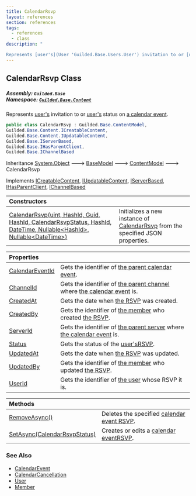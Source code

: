 ```yaml
---
title: CalendarRsvp
layout: references
section: references
tags:
  - references
  - class
description: "

Represents [user's](User 'Guilded.Base.Users.User') invitation to or [user's](User 'Guilded.Base.Users.User') status on [a calendar event](CalendarEvent 'Guilded.Base.Content.CalendarEvent')."
---
```


## CalendarRsvp Class
##### **Assembly:** `Guilded.Base`<br/>**Namespace:** [`Guilded.Base.Content`](Guilded.Base.Content 'Guilded.Base.Content')

Represents [user's](User 'Guilded.Base.Users.User') invitation to or [user's](User 'Guilded.Base.Users.User') status on [a calendar event](CalendarEvent 'Guilded.Base.Content.CalendarEvent').

```csharp
public class CalendarRsvp : Guilded.Base.ContentModel,
Guilded.Base.Content.ICreatableContent,
Guilded.Base.Content.IUpdatableContent,
Guilded.Base.IServerBased,
Guilded.Base.IHasParentClient,
Guilded.Base.IChannelBased
```

Inheritance [System.Object](https://docs.microsoft.com/en-us/dotnet/api/System.Object 'System.Object') &#129106; [BaseModel](BaseModel 'Guilded.Base.BaseModel') &#129106; [ContentModel](ContentModel 'Guilded.Base.ContentModel') &#129106; CalendarRsvp

Implements [ICreatableContent](ICreatableContent 'Guilded.Base.Content.ICreatableContent'), [IUpdatableContent](IUpdatableContent 'Guilded.Base.Content.IUpdatableContent'), [IServerBased](IServerBased 'Guilded.Base.IServerBased'), [IHasParentClient](IHasParentClient 'Guilded.Base.IHasParentClient'), [IChannelBased](IChannelBased 'Guilded.Base.IChannelBased')

| Constructors | |
| :--- | :--- |
| [CalendarRsvp(uint, HashId, Guid, HashId, CalendarRsvpStatus, HashId, DateTime, Nullable&lt;HashId&gt;, Nullable&lt;DateTime&gt;)](CalendarRsvp.CalendarRsvp(uint,HashId,Guid,HashId,CalendarRsvpStatus,HashId,DateTime,Nullable_HashId_,Nullable_DateTime_) 'Guilded.Base.Content.CalendarRsvp.CalendarRsvp(uint, Guilded.Base.HashId, Guid, Guilded.Base.HashId, Guilded.Base.Content.CalendarRsvpStatus, Guilded.Base.HashId, System.DateTime, System.Nullable<Guilded.Base.HashId>, System.Nullable<System.DateTime>)') | Initializes a new instance of [CalendarRsvp](CalendarRsvp 'Guilded.Base.Content.CalendarRsvp') from the specified JSON properties. |

| Properties | |
| :--- | :--- |
| [CalendarEventId](CalendarRsvp.CalendarEventId 'Guilded.Base.Content.CalendarRsvp.CalendarEventId') | Gets the identifier of [the parent calendar event](CalendarEvent 'Guilded.Base.Content.CalendarEvent'). |
| [ChannelId](CalendarRsvp.ChannelId 'Guilded.Base.Content.CalendarRsvp.ChannelId') | Gets the identifier of [the parent channel](ServerChannel 'Guilded.Base.Servers.ServerChannel') where [the calendar event](CalendarRsvp.CalendarEventId 'Guilded.Base.Content.CalendarRsvp.CalendarEventId') is. |
| [CreatedAt](CalendarRsvp.CreatedAt 'Guilded.Base.Content.CalendarRsvp.CreatedAt') | Gets the date when [the RSVP](CalendarRsvp 'Guilded.Base.Content.CalendarRsvp') was created. |
| [CreatedBy](CalendarRsvp.CreatedBy 'Guilded.Base.Content.CalendarRsvp.CreatedBy') | Gets the identifier of [the member](Member 'Guilded.Base.Servers.Member') who created [the RSVP](CalendarRsvp 'Guilded.Base.Content.CalendarRsvp'). |
| [ServerId](CalendarRsvp.ServerId 'Guilded.Base.Content.CalendarRsvp.ServerId') | Gets the identifier of [the parent server](Server 'Guilded.Base.Servers.Server') where [the calendar event](CalendarRsvp.CalendarEventId 'Guilded.Base.Content.CalendarRsvp.CalendarEventId') is. |
| [Status](CalendarRsvp.Status 'Guilded.Base.Content.CalendarRsvp.Status') | Gets the status of the [user's](CalendarRsvp.UserId 'Guilded.Base.Content.CalendarRsvp.UserId')[RSVP](CalendarRsvp 'Guilded.Base.Content.CalendarRsvp'). |
| [UpdatedAt](CalendarRsvp.UpdatedAt 'Guilded.Base.Content.CalendarRsvp.UpdatedAt') | Gets the date when [the RSVP](CalendarRsvp 'Guilded.Base.Content.CalendarRsvp') was updated. |
| [UpdatedBy](CalendarRsvp.UpdatedBy 'Guilded.Base.Content.CalendarRsvp.UpdatedBy') | Gets the identifier of [the member](Member 'Guilded.Base.Servers.Member') who updated [the RSVP](CalendarRsvp 'Guilded.Base.Content.CalendarRsvp'). |
| [UserId](CalendarRsvp.UserId 'Guilded.Base.Content.CalendarRsvp.UserId') | Gets the identifier of [the user](User 'Guilded.Base.Users.User') whose RSVP it is. |

| Methods | |
| :--- | :--- |
| [RemoveAsync()](CalendarRsvp.RemoveAsync() 'Guilded.Base.Content.CalendarRsvp.RemoveAsync()') | Deletes the specified [calendar event RSVP](CalendarRsvp 'Guilded.Base.Content.CalendarRsvp'). |
| [SetAsync(CalendarRsvpStatus)](CalendarRsvp.SetAsync(CalendarRsvpStatus) 'Guilded.Base.Content.CalendarRsvp.SetAsync(Guilded.Base.Content.CalendarRsvpStatus)') | Creates or edits a [calendar event](CalendarEvent 'Guilded.Base.Content.CalendarEvent')[RSVP](CalendarRsvp 'Guilded.Base.Content.CalendarRsvp'). |

### See Also
- [CalendarEvent](CalendarEvent 'Guilded.Base.Content.CalendarEvent')
- [CalendarCancellation](CalendarCancellation 'Guilded.Base.Content.CalendarCancellation')
- [User](User 'Guilded.Base.Users.User')
- [Member](Member 'Guilded.Base.Servers.Member')